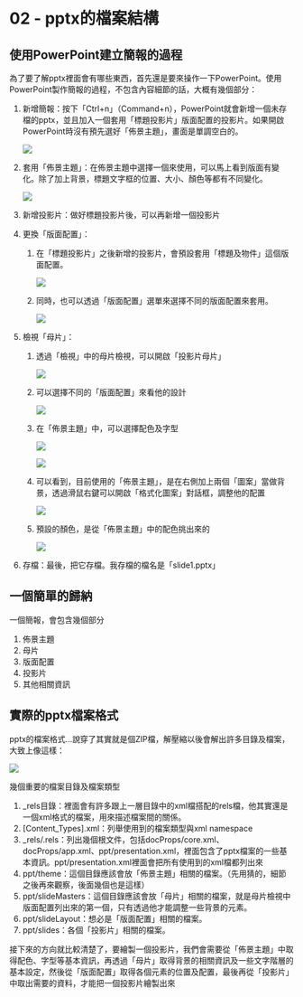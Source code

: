 # 02 - pptx的檔案結構

## 使用PowerPoint建立簡報的過程

為了要了解pptx裡面會有哪些東西，首先還是要來操作一下PowerPoint。使用PowerPoint製作簡報的過程，不包含內容細節的話，大概有幾個部分：

1. 新增簡報：按下「Ctrl+n」（Command+n），PowerPoint就會新增一個未存檔的pptx，並且加入一個套用「標題投影片」版面配置的投影片。如果開啟PowerPoint時沒有預先選好「佈景主題」，畫面是單調空白的。

   ![](02-001.png)

2. 套用「佈景主題」：在佈景主題中選擇一個來使用，可以馬上看到版面有變化。除了加上背景，標題文字框的位置、大小、顏色等都有不同變化。

   ![](02-003.png)

3. 新增投影片：做好標題投影片後，可以再新增一個投影片

4. 更換「版面配置」：

   1. 在「標題投影片」之後新增的投影片，會預設套用「標題及物件」這個版面配置。

      ![](02-005.png)

   2. 同時，也可以透過「版面配置」選單來選擇不同的版面配置來套用。

      ![](02-011.png)

5. 檢視「母片」：

   1. 透過「檢視」中的母片檢視，可以開啟「投影片母片」

      ![](02-012.png)

   2. 可以選擇不同的「版面配置」來看他的設計

      ![](02-014.png)

   3. 在「佈景主題」中，可以選擇配色及字型

      ![](02-015.png)

      ![](02-016.png)

   4. 可以看到，目前使用的「佈景主題」，是在右側加上兩個「圖案」當做背景，透過滑鼠右鍵可以開啟「格式化圖案」對話框，調整他的配置

      ![](02-017.png)

   5. 預設的顏色，是從「佈景主題」中的配色挑出來的

      ![](02-018.png)

6. 存檔：最後，把它存檔。我存檔的檔名是「slide1.pptx」



## 一個簡單的歸納

一個簡報，會包含幾個部分

1. 佈景主題
2. 母片
3. 版面配置
4. 投影片
5. 其他相關資訊



## 實際的pptx檔案格式

pptx的檔案格式...說穿了其實就是個ZIP檔，解壓縮以後會解出許多目錄及檔案，大致上像這樣：

![](02-009.png)

幾個重要的檔案目錄及檔案類型

1. _rels目錄：裡面會有許多跟上一層目錄中的xml檔搭配的rels檔，他其實還是一個xml格式的檔案，用來描述檔案間的關係。
2. [Content_Types].xml：列舉使用到的檔案類型與xml namespace
3. _rels/.rels：列出幾個根文件，包括docProps/core.xml、docProps/app.xml、ppt/presentation.xml，裡面包含了pptx檔案的一些基本資訊。ppt/presentation.xml裡面會把所有使用到的xml檔都列出來
4. ppt/theme：這個目錄應該會放「佈景主題」相關的檔案。（先用猜的，細節之後再來觀察，後面幾個也是這樣）
5. ppt/slideMasters：這個目錄應該會放「母片」相關的檔案，就是母片檢視中版面配置列出來的第一個，只有透過他才能調整一些背景的元素。
6. ppt/slideLayout：想必是「版面配置」相關的檔案。
7. ppt/slides：各個「投影片」相關的檔案。

接下來的方向就比較清楚了，要繪製一個投影片，我們會需要從「佈景主題」中取得配色、字型等基本資訊，再透過「母片」取得背景的相關資訊及一些文字階層的基本設定，然後從「版面配置」取得各個元素的位置及配置，最後再從「投影片」中取出需要的資料，才能把一個投影片繪製出來